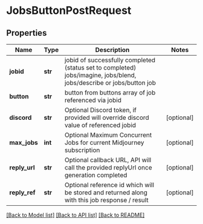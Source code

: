 # JobsButtonPostRequest


## Properties
Name | Type | Description | Notes
------------ | ------------- | ------------- | -------------
**jobid** | **str** | jobid of successfully completed (status set to completed) jobs/imagine, jobs/blend, jobs/describe or jobs/button job | 
**button** | **str** | button from buttons array of job referenced via jobid | 
**discord** | **str** | Optional Discord token, if provided will override discord value of referenced jobid | [optional] 
**max_jobs** | **int** | Optional Maximum Concurrent Jobs for current Midjourney subscription | [optional] 
**reply_url** | **str** | Optional callback URL, API will call the provided replyUrl once generation completed | [optional] 
**reply_ref** | **str** | Optional reference id which will be stored and returned along with this job response / result | [optional] 

[[Back to Model list]](../README.md#documentation-for-models) [[Back to API list]](../README.md#documentation-for-api-endpoints) [[Back to README]](../README.md)


